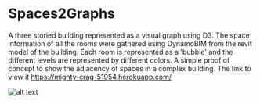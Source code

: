 # Spaces2Graphs

A three storied building represented as a visual graph using D3. The space information of all the rooms were gathered using DynamoBIM from the revit model of the building. Each room is represented as a 'bubble' and the different levels are represented by different colors. A simple proof of concept to show the adjacency of spaces in a complex building. The link to view it https://mighty-crag-51954.herokuapp.com/

![alt text](https://github.com/[sounok1234]/[Spaces2Graph]/blob/[branch]/graphs.PNG?raw=true)
